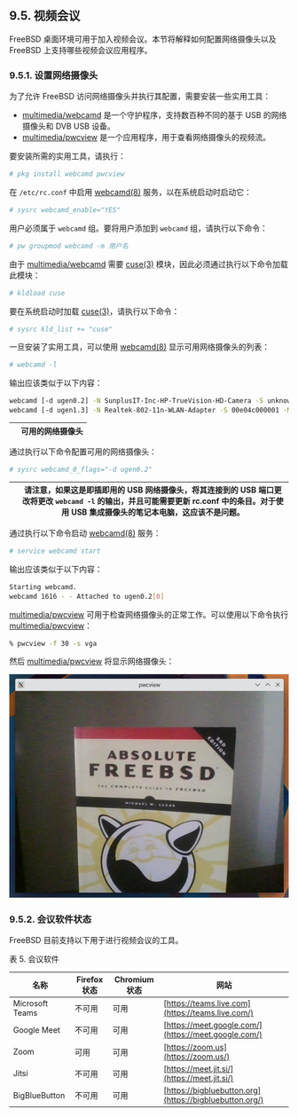 ## 9.5. 视频会议

FreeBSD 桌面环境可用于加入视频会议。本节将解释如何配置网络摄像头以及 FreeBSD 上支持哪些视频会议应用程序。

### 9.5.1. 设置网络摄像头

为了允许 FreeBSD 访问网络摄像头并执行其配置，需要安装一些实用工具：

- [multimedia/webcamd](https://cgit.freebsd.org/ports/tree/multimedia/webcamd/) 是一个守护程序，支持数百种不同的基于 USB 的网络摄像头和 DVB USB 设备。
- [multimedia/pwcview](https://cgit.freebsd.org/ports/tree/multimedia/pwcview/) 是一个应用程序，用于查看网络摄像头的视频流。

要安装所需的实用工具，请执行：

```bash
# pkg install webcamd pwcview
```

在 `/etc/rc.conf` 中启用 [webcamd(8)](https://man.freebsd.org/cgi/man.cgi?query=webcamd&sektion=8&format=html) 服务，以在系统启动时启动它：

```bash
# sysrc webcamd_enable="YES"
```

用户必须属于 `webcamd` 组。要将用户添加到 `webcamd` 组，请执行以下命令：

```bash
# pw groupmod webcamd -m 用户名
```

由于 [multimedia/webcamd](https://cgit.freebsd.org/ports/tree/multimedia/webcamd/) 需要 [cuse(3)](https://man.freebsd.org/cgi/man.cgi?query=cuse&sektion=3&format=html) 模块，因此必须通过执行以下命令加载此模块：

```bash
# kldload cuse
```

要在系统启动时加载 [cuse(3)](https://man.freebsd.org/cgi/man.cgi?query=cuse&sektion=3&format=html)，请执行以下命令：

```bash
# sysrc kld_list += "cuse"
```

一旦安装了实用工具，可以使用 [webcamd(8)](https://man.freebsd.org/cgi/man.cgi?query=webcamd&sektion=8&format=html) 显示可用网络摄像头的列表：

```bash
# webcamd -l
```

输出应该类似于以下内容：

```bash
webcamd [-d ugen0.2] -N SunplusIT-Inc-HP-TrueVision-HD-Camera -S unknown -M 0
webcamd [-d ugen1.3] -N Realtek-802-11n-WLAN-Adapter -S 00e04c000001 -M 0
```

|     | 可用的网络摄像头 |
| --- | ---------------- |

通过执行以下命令配置可用的网络摄像头：

```bash
# sysrc webcamd_0_flags="-d ugen0.2"
```

|     | 请注意，如果这是即插即用的 USB 网络摄像头，将其连接到的 USB 端口更改将更改 `webcamd -l` 的输出，并且可能需要更新 rc.conf 中的条目。对于使用 USB 集成摄像头的笔记本电脑，这应该不是问题。 |
| --- | ---------------------------------------------------------------------------------------------------------------------------------------------------------------------------------------- |

通过执行以下命令启动 [webcamd(8)](https://man.freebsd.org/cgi/man.cgi?query=webcamd&sektion=8&format=html) 服务：

```bash
# service webcamd start
```

输出应该类似于以下内容：

```bash
Starting webcamd.
webcamd 1616 - - Attached to ugen0.2[0]
```

[multimedia/pwcview](https://cgit.freebsd.org/ports/tree/multimedia/pwcview/) 可用于检查网络摄像头的正常工作。可以使用以下命令执行 [multimedia/pwcview](https://cgit.freebsd.org/ports/tree/multimedia/pwcview/)：

```bash
% pwcview -f 30 -s vga
```

然后 [multimedia/pwcview](https://cgit.freebsd.org/ports/tree/multimedia/pwcview/) 将显示网络摄像头：

![](../.gitbook/assets/pwcview.png)

### 9.5.2. 会议软件状态

FreeBSD 目前支持以下用于进行视频会议的工具。

表 5. 会议软件

| 名称                     | Firefox 状态 | Chromium 状态 | 网站 |
| -------------------------- | ---------------- | ----------------- | --------- |
| Microsoft Teams            | 不可用           | 可用           | [https://teams.live.com](https://teams.live.com/) 
| Google Meet                | 不可用           | 可用           | [https://meet.google.com/](https://meet.google.com/)        |
| Zoom                       | 可用           | 可用           | [https://zoom.us](https://zoom.us/)        |
| Jitsi                      | 不可用           | 可用           | [https://meet.jit.si/](https://meet.jit.si/)     |
| BigBlueButton              | 不可用           | 可用           | [https://bigbluebutton.org](https://bigbluebutton.org/)        |
